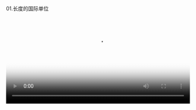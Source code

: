 01.长度的国际单位
<video preload="auto" poster="http://v2.leleketang.com/dat/ms/ph/k/thumb/20631.jpg" width = 100% hight = 100% src="http://vs.leleketang.com/dat/ms/ph/k/video/20631.mp4" controls>
  你的浏览器不支持播放视频
</video>